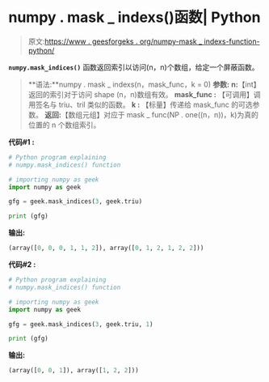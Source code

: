 # numpy . mask _ indexs()函数| Python

> 原文:[https://www . geesforgeks . org/numpy-mask _ indexs-function-python/](https://www.geeksforgeeks.org/numpy-mask_indices-function-python/)

**`numpy.mask_indices()`** 函数返回索引以访问(n，n)个数组，给定一个屏蔽函数。

> **语法:**numpy . mask _ indexs(n，mask_func，k = 0)
> **参数:**
> **n:**【int】返回的索引对于访问 shape (n，n)数组有效。
> **mask_func :** 【可调用】调用签名与 triu、tril 类似的函数。
> **k :** 【标量】传递给 mask_func 的可选参数。
> **返回:**【数组元组】对应于 mask _ func(NP . one((n，n))，k)为真的位置的 n 个数组索引。

**代码#1 :**

```py
# Python program explaining
# numpy.mask_indices() function

# importing numpy as geek 
import numpy as geek

gfg = geek.mask_indices(3, geek.triu)

print (gfg)
```

**输出:**

```py
(array([0, 0, 0, 1, 1, 2]), array([0, 1, 2, 1, 2, 2]))

```

**代码#2 :**

```py
# Python program explaining
# numpy.mask_indices() function

# importing numpy as geek 
import numpy as geek

gfg = geek.mask_indices(3, geek.triu, 1)

print (gfg)
```

**输出:**

```py
(array([0, 0, 1]), array([1, 2, 2]))

```